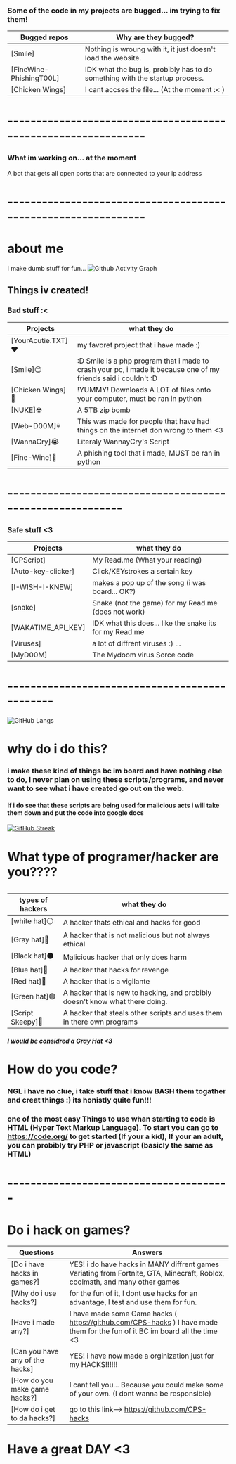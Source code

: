 


### Some of the code in my projects are bugged... im trying to fix them!
Bugged repos | Why are they bugged?
--------- | ---------
[Smile] | Nothing is wroung with it, it just doesn't load the website.
[FineWine-PhishingT00L] | IDK what the bug is, probibly has to do something with the startup process.
[Chicken Wings] | I cant accses the file... (At the moment :< )

# --------------------------------------------------------------
### What im working on... at the moment
A bot that gets all open ports that are connected to your ip address

# --------------------------------------------------------------



# about me
I make dumb stuff for fun...
![Github Activity Graph](https://activity-graph.herokuapp.com/graph?username=CPScript&theme=theme_xcode)







## Things iv created!

### Bad stuff :<
Projects | what they do
--------- | ---------
[YourAcutie.TXT]❤️ | my favoret project that i have made :)
[Smile]😊 | :D Smile is a php program that i made to crash your pc, i made it because one of my friends said i couldn't :D
[Chicken Wings]🍗 | !YUMMY! Downloads A LOT of files onto your computer, must be ran in python
[NUKE]☢ | A 5TB zip bomb
[Web-D00M]💀 | This was made for people that have had things on the internet don wrong to them <3
[WannaCry]😭 | Literaly WannayCry's Script
[Fine-Wine]🍷 | A phishing tool that i made, MUST be ran in python
# ----------------------------------------------------------
### Safe stuff <3
Projects | what they do
--------- | ---------
[CPScript] | My Read.me (What your reading)
[Auto-key-clicker] | Click/KEYstrokes a sertain key
[I-WISH-I-KNEW] | makes a pop up of the song (i was board... OK?)
[snake] | Snake (not the game) for my Read.me (does not work)
[WAKATIME_API_KEY] | IDK what this does... like the snake its for my Read.me
[Viruses] | a lot of diffrent viruses :) ...
[MyD00M] | The Mydoom virus Sorce code
# ----------------------------------------------









![GitHub Langs](https://github-readme-stats.vercel.app/api/top-langs/?username=CPScript&layout=compact&theme=blue-green)






# why do i do this?
### i make these kind of things bc im board and have nothing else to do, I never plan on using these scripts/programs, and never want to see what i have created go out on the web.

#### If i do see that these scripts are being used for malicious acts i will take them down and put the code into google docs

[![GitHub Streak](https://github-readme-streak-stats.herokuapp.com?user=CPScript&theme=hacker&date_format=M%20j%5B%2C%20Y%5D)](https://git.io/streak-stats)













# What type of programer/hacker are you????
######  
types of hackers | what they do
--------- | ---------
[white hat]⚪ | A hacker thats ethical and hacks for good
[Gray hat]🔘 | A hacker that is not malicious but not always ethical
[Black hat]⚫ | Malicious hacker that only does harm 
[Blue hat]🔵 | A hacker that hacks for revenge
[Red hat]🔴 | A hacker that is a vigilante
[Green hat]🟢 | A hacker that is new to hacking, and probibly doesn't know what there doing.
[Script Skeepy]🤮 | A hacker that steals other scripts and uses them in there own programs
##### I would be considred a Gray Hat <3














# How do you code?
### NGL i have no clue, i take stuff that i know BASH them togather and creat things :)     its honistly quite fun!!!
### one of the most easy Things to use whan starting to code is HTML (Hyper Text Markup Language). To start you can go to https://code.org/ to get started (If your a kid), If your an adult, you can probibly try PHP or javascript (basicly the same as HTML) 
# ---------------------------------------













# Do i hack on games?

Questions | Answers
--------- | ---------
[Do i have hacks in games?] | YES! i do have hacks in MANY diffrent games Variating from Fortnite, GTA, Minecraft, Roblox, coolmath, and many other games
[Why do i use hacks?] | for the fun of it, I dont use hacks for an advantage, I test and use them for fun.
[Have i made any?] | I have made some Game hacks ( https://github.com/CPS-hacks ) I have made them for the fun of it BC im board all the time <3
[Can you have any of the hacks] | YES! i have now made a orginization just for my HACKS!!!!!! 
[How do you make game hacks?] | I cant tell you... Because you could make some of your own. (I dont wanna be responsible)
[How do i get to da hacks?] | go to this link--> https://github.com/CPS-hacks









# Have a great DAY <3

 <img src="" />


